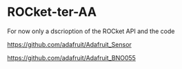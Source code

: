 # ROCket-ter-AA
For now only a dscrioption of the ROCket API and the code

https://github.com/adafruit/Adafruit_Sensor

https://github.com/adafruit/Adafruit_BNO055
